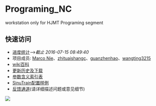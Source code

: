 # Programing_NC
workstation only for HJMT Programing segment
## 快速访问
* [进度统计](https://nie11kun.github.io/Programing_NC/)-->*截止 2016-07-15 08:49:40*
* 项目成员: [Marco Nie](https://github.com/nie11kun)、[zhituaishangc](https://github.com/zhituaishangc)、[guanzhenhao](https://github.com/guanzhenhao)、[wangting3215](https://github.com/wangting3215)
* [wiki百科](https://github.com/nie11kun/Programing_NC/wiki)
* [更新历史及下载](https://github.com/nie11kun/Programing_NC/releases)
* [参数含义索引表](https://github.com/nie11kun/Programing_NC/blob/master/Parameter_Index.md)
* [SinuTrain配置样例](https://github.com/nie11kun/Programing_NC/wiki/SinuTrain导出文件样例)
* [反馈通道](https://github.com/nie11kun/Programing_NC/issues)(请详细描述问题或意见细节)


![](https://i.imgur.com/Yc8JG.gif)
